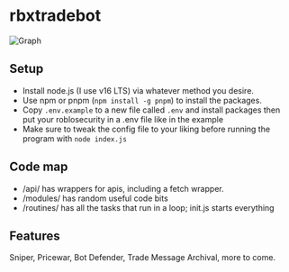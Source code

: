 # rbxtradebot
![Graph](https://i.imgur.com/m4UhZpS.png)

## Setup
* Install node.js (I use v16 LTS) via whatever method you desire.
* Use npm or pnpm (`npm install -g pnpm`) to install the packages.
* Copy `.env.example` to a new file called `.env` and 
install packages then put your roblosecurity in a .env file like in the example
* Make sure to tweak the config file to your liking before running the program with `node index.js`

## Code map
* /api/ has wrappers for apis, including a fetch wrapper.
* /modules/ has random useful code bits
* /routines/ has all the tasks that run in a loop; init.js starts everything

## Features
Sniper, Pricewar, Bot Defender, Trade Message Archival, more to come.
